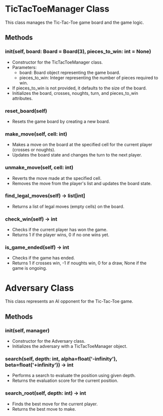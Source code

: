# TicTacToeManager Class

This class manages the Tic-Tac-Toe game board and the game logic.

## Methods

### __init__(self, board: Board = Board(3), pieces_to_win: int = None)
- Constructor for the TicTacToeManager class.
- Parameters:
    - board: Board object representing the game board.
    - pieces_to_win: Integer representing the number of pieces required to win.
- If pieces_to_win is not provided, it defaults to the size of the board.
- Initializes the board, crosses, noughts, turn, and pieces_to_win attributes.

### reset_board(self)
- Resets the game board by creating a new board.

### make_move(self, cell: int)
- Makes a move on the board at the specified cell for the current player (crosses or noughts).
- Updates the board state and changes the turn to the next player.

### unmake_move(self, cell: int)
- Reverts the move made at the specified cell.
- Removes the move from the player's list and updates the board state.

### find_legal_moves(self) -> list[int]
- Returns a list of legal moves (empty cells) on the board.

### check_win(self) -> int
- Checks if the current player has won the game.
- Returns 1 if the player wins, 0 if no one wins yet.

### is_game_ended(self) -> int
- Checks if the game has ended.
- Returns 1 if crosses win, -1 if noughts win, 0 for a draw, None if the game is ongoing.

# Adversary Class

This class represents an AI opponent for the Tic-Tac-Toe game.

## Methods

### __init__(self, manager)
- Constructor for the Adversary class.
- Initializes the adversary with a TicTacToeManager object.

### search(self, depth: int, alpha=float('-infinity'), beta=float('+infinity')) -> int
- Performs a search to evaluate the position using given depth.
- Returns the evaluation score for the current position.

### search_root(self, depth: int) -> int
- Finds the best move for the current player.
- Returns the best move to make.